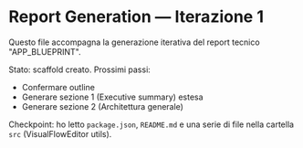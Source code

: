 # Report Generation — Iterazione 1

Questo file accompagna la generazione iterativa del report tecnico "APP_BLUEPRINT".

Stato: scaffold creato. Prossimi passi:
- Confermare outline
- Generare sezione 1 (Executive summary) estesa
- Generare sezione 2 (Architettura generale)

Checkpoint: ho letto `package.json`, `README.md` e una serie di file nella cartella `src` (VisualFlowEditor utils).
